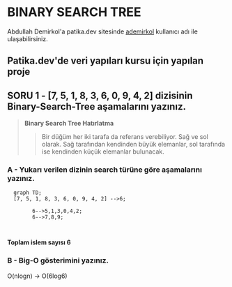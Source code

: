 # BINARY SEARCH TREE

Abdullah Demirkol'a patika.dev sitesinde [ademirkol](https://app.patika.dev/ademirkol) kullanıcı adı ile ulaşabilirsiniz.

## Patika.dev'de veri yapıları kursu için yapılan proje


## **SORU 1 -** [7, 5, 1, 8, 3, 6, 0, 9, 4, 2] dizisinin Binary-Search-Tree aşamalarını yazınız.

> **Binary Search Tree Hatırlatma** 
> >Bir düğüm her iki tarafa da referans verebiliyor. Sağ ve sol olarak. Sağ tarafından kendinden büyük elemanlar, sol tarafında ise kendinden küçük elemanlar bulunacak.

### A - Yukarı verilen dizinin search türüne göre aşamalarını yazınız.

```mermaid
  graph TD;
  [7, 5, 1, 8, 3, 6, 0, 9, 4, 2] -->6;

        6-->5,1,3,0,4,2;
        6-->7,8,9;
        
    
```

**Toplam islem sayısı 6**

### B - Big-O gösterimini yazınız.

 O(nlogn) -> O(6log6)